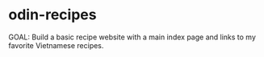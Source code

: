 # odin-recipes

GOAL: Build a basic recipe website with a main index page and links to my favorite Vietnamese recipes.